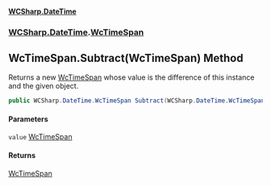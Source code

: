 #### [WCSharp\.DateTime](README.md 'README')
### [WCSharp\.DateTime](WCSharp.DateTime.md 'WCSharp\.DateTime').[WcTimeSpan](WCSharp.DateTime.WcTimeSpan.md 'WCSharp\.DateTime\.WcTimeSpan')

## WcTimeSpan\.Subtract\(WcTimeSpan\) Method

Returns a new [WcTimeSpan](WCSharp.DateTime.WcTimeSpan.md 'WCSharp\.DateTime\.WcTimeSpan') whose value is the difference of this instance and the given object\.

```csharp
public WCSharp.DateTime.WcTimeSpan Subtract(WCSharp.DateTime.WcTimeSpan value);
```
#### Parameters

<a name='WCSharp.DateTime.WcTimeSpan.Subtract(WCSharp.DateTime.WcTimeSpan).value'></a>

`value` [WcTimeSpan](WCSharp.DateTime.WcTimeSpan.md 'WCSharp\.DateTime\.WcTimeSpan')

#### Returns
[WcTimeSpan](WCSharp.DateTime.WcTimeSpan.md 'WCSharp\.DateTime\.WcTimeSpan')